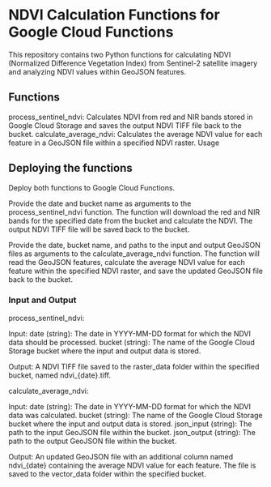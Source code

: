 # NDVI Calculation Functions for Google Cloud Functions

This repository contains two Python functions for calculating NDVI (Normalized Difference Vegetation Index) from Sentinel-2 satellite imagery and analyzing NDVI values within GeoJSON features.

## Functions

process_sentinel_ndvi: Calculates NDVI from red and NIR bands stored in Google Cloud Storage and saves the output NDVI TIFF file back to the bucket.
calculate_average_ndvi: Calculates the average NDVI value for each feature in a GeoJSON file within a specified NDVI raster.
Usage

## Deploying the functions

Deploy both functions to Google Cloud Functions.

Provide the date and bucket name as arguments to the process_sentinel_ndvi function. The function will download the red and NIR bands for the specified date from the bucket and calculate the NDVI. The output NDVI TIFF file will be saved back to the bucket.

Provide the date, bucket name, and paths to the input and output GeoJSON files as arguments to the calculate_average_ndvi function. The function will read the GeoJSON features, calculate the average NDVI value for each feature within the specified NDVI raster, and save the updated GeoJSON file back to the bucket.

### Input and Output

process_sentinel_ndvi:

Input:
date (string): The date in YYYY-MM-DD format for which the NDVI data should be processed.
bucket (string): The name of the Google Cloud Storage bucket where the input and output data is stored.

Output:
A NDVI TIFF file saved to the raster_data folder within the specified bucket, named ndvi_{date}.tiff.

calculate_average_ndvi:

Input:
date (string): The date in YYYY-MM-DD format for which the NDVI data was calculated.
bucket (string): The name of the Google Cloud Storage bucket where the input and output data is stored.
json_input (string): The path to the input GeoJSON file within the bucket.
json_output (string): The path to the output GeoJSON file within the bucket.

Output:
An updated GeoJSON file with an additional column named ndvi_{date} containing the average NDVI value for each feature. The file is saved to the vector_data folder within the specified bucket.
